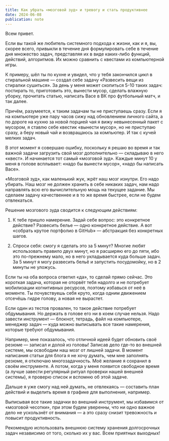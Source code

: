 ```yaml
---
title: Как убрать «мозговой зуд» и тревогу и стать продуктивнее
date: 2024-06-08
publication: note
---
```

Всем привет.

Если вы такой же любитель системного подхода к жизни, как и я, вы, скорее всего, привыкли в течение дня формулировать себе в течение дня множество задач, представляя их в виде каких-либо функций, действий, алгоритмов. Их можно сравнить с квестами из компьютерной игры. 

К примеру, шёл ты по кухне и увидел, что у тебя закончился цикл в стиральной машине — создал себе задачу «Развесить вещи из стиралки сушиться». За день у меня может скопиться 5-10 таких задач: постирать то, приготовить это, вынести мусор, сделать влажную уборку, прочитать статью, написать Васе в ВК про футбольный матч, и так далее. 

Причём, разумеется, к таким задачам ты не приступаешь сразу. Если я на компьютере уже пару часов сижу над обновлением личного сайта, а по дороге на кухню за новой порцией чая я вижу невынесенный пакет с мусором, я ставлю себе квестик «вынести мусор», но не приступаю сразу, а беру новый чай и возвращаюсь за компьютер. И так с кучей мелких задач. 

В этот момент я совершаю ошибку, поскольку я решаю во время и так важной задачи загрузить свой мозг дополнительно — складываю в него «квест». И начинается тот самый «мозговой зуд». Каждые минут 10 у меня в голове всплывает: «надо бы вынести мусор», «надо бы написать Васе». 

«Мозговой зуд», как маленький жук, жрёт наш мозг изнутри. Его надо убирать. Наш мозг не должен хранить в себе никаких задач, нам надо направлять всю его вычислительную мощь на текущее задание. Мы сделаем задачу качественнее и в то же время быстрее, если не будем отвлекаться.

Решение мозгового зуда сводится к следующим действиям:

1. К тебе пришло намерение. Задай себе вопрос: это конкретное действие? Развесить белье — одно конкретное действие. А вот «собрать крутое портфолио в GitHub» — абстракция без конкретных шагов.

2. Спроси себя: смогу я сделать это за 5 минут? Многие любят использовать правило двух минут, но я расширяю его до пяти, ибо это по-прежнему мало, но в него укладывается куда больше задач. За 5 минут я могу развесить бельё и запустить посудомойку, но в 2 минуты не уложусь. 

Если ты на оба вопроса ответил «да», то сделай прямо сейчас. Это короткая задача, которая не оторвёт тебя надолго и не потребует мобилизации когнитивных ресурсов, поэтому избавься от неё в моменте. Ты почувствуешь себя круто, когда одним движением отсечёшь гидре голову, а новая не вырастет. 

Если один из тестов провален, то такое действие потребует обдумывания. Но держать в голове его ни в коем случае нельзя. Надо завести инструмент — блокнот, тетрадь, файл на компьютере, менеджер задач — куда можно выписывать все такие намерения, которые требуют обдумывания.

Например, мне показалось, что отличной идеей будет обновить своё резюме — записал и долой из головы! Записав дело где-то во внешней системе, мы освободим наш мозг от лишней задачи. В момент написания статьи для блога я не хочу думать, чем мне заполнять резюме, я отключаю многозадачность. Моё желание я сохранил в своём инструменте. А потом, когда у меня появится свободное время (а лучше завести регулярный ритуал проверки нашей внешней системы), я проверю список и вспомню об этой задаче.

Дальше я уже смогу над ней думать, не отвлекаясь — составить план действий и выделить время в графике для выполнения, например. 

Выписывая все такие задачки во внешний инструмент, мы избавимся от «мозговой чесотки», при этом будем уверенны, что ни одно важное дело не ускользнёт от внимания — а это сразу снизит тревожность и повысит продуктивность.

Рекомендую использовать внешнюю систему хранения долгосрочных задач независимо от того, сколько их у вас. 
Всем приятных выходных!